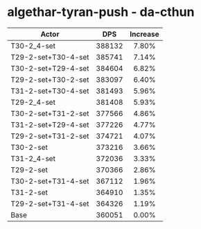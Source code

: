 # algethar-tyran-push - da-cthun
| Actor | DPS | Increase |
|---|:---:|:---:|
|T30-2_4-set|388132|7.80%|
|T29-2-set+T30-4-set|385741|7.14%|
|T30-2-set+T29-4-set|384604|6.82%|
|T29-2-set+T30-2-set|383097|6.40%|
|T31-2-set+T30-4-set|381493|5.96%|
|T29-2_4-set|381408|5.93%|
|T30-2-set+T31-2-set|377566|4.86%|
|T31-2-set+T29-4-set|377226|4.77%|
|T29-2-set+T31-2-set|374721|4.07%|
|T30-2-set|373216|3.66%|
|T31-2_4-set|372036|3.33%|
|T29-2-set|370366|2.86%|
|T30-2-set+T31-4-set|367112|1.96%|
|T31-2-set|364910|1.35%|
|T29-2-set+T31-4-set|364326|1.19%|
|Base|360051|0.00%|
